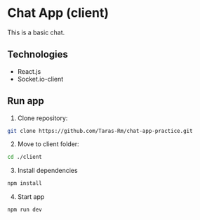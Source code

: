 # Chat App (client)

This is a basic chat.

## Technologies

- React.js
- Socket.io-client

## Run app

1. Clone repository:
``` bash
git clone https://github.com/Taras-Rm/chat-app-practice.git
```

2. Move to client folder:
``` bash
cd ./client
```

3. Install dependencies
``` bash
npm install
```

4. Start app
``` bash
npm run dev
```